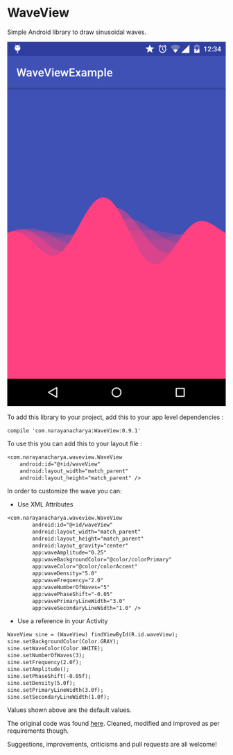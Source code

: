 # WaveView
Simple Android library to draw sinusoidal waves.

![Sample WaveView](waveview-ss.png)

To add this library to your project, add this to your app level dependencies :

```
compile 'com.narayanacharya:WaveView:0.9.1'
```

To use this you can add this to your layout file :

```
<com.narayanacharya.waveview.WaveView
    android:id="@+id/waveView"
    android:layout_width="match_parent"
    android:layout_height="match_parent" />
```

In order to customize the wave you can:

- Use XML Attributes

```
<com.narayanacharya.waveview.WaveView
        android:id="@+id/waveView"
        android:layout_width="match_parent"
        android:layout_height="match_parent"
        android:layout_gravity="center"
        app:waveAmplitude="0.25"
        app:waveBackgroundColor="@color/colorPrimary"
        app:waveColor="@color/colorAccent"
        app:waveDensity="5.0"
        app:waveFrequency="2.0"
        app:waveNumberOfWaves="5"
        app:wavePhaseShift="-0.05"
        app:wavePrimaryLineWidth="3.0"
        app:waveSecondaryLineWidth="1.0" />
```

- Use a reference in your Activity

```
WaveView sine = (WaveView) findViewById(R.id.waveView);
sine.setBackgroundColor(Color.GRAY);
sine.setWaveColor(Color.WHITE);
sine.setNumberOfWaves(3);
sine.setFrequency(2.0f);
sine.setAmplitude();
sine.setPhaseShift(-0.05f);
sine.setDensity(5.0f);
sine.setPrimaryLineWidth(3.0f);
sine.setSecondaryLineWidth(1.0f);
```
Values shown above are the default values.

The original code was found [here](http://stackoverflow.com/a/33211722/5512274). Cleaned, modified and improved as per requirements though. 

Suggestions, improvements, criticisms and pull requests are all welcome!